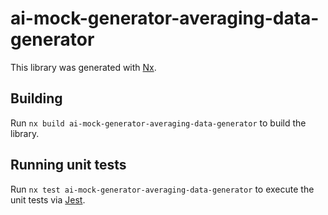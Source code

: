 # ai-mock-generator-averaging-data-generator

This library was generated with [Nx](https://nx.dev).

## Building

Run `nx build ai-mock-generator-averaging-data-generator` to build the library.

## Running unit tests

Run `nx test ai-mock-generator-averaging-data-generator` to execute the unit tests via [Jest](https://jestjs.io).
